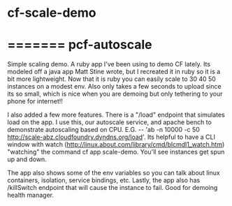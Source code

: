 cf-scale-demo
=============
=======
pcf-autoscale
=============

Simple scaling demo.  A ruby app I've been using to demo CF lately.  Its modeled off a java app Matt Stine wrote, but I recreated it in ruby so it is a bit more lightweight.  Now that it is ruby you can easily scale to 30 40 50 instances on a modest env.  Also only takes a few seconds to upload since its so small, which is nice when you are demoing but only tethering to your phone for internet!!

I also added a few more features.  There is a "/load" endpoint that simulates load on the app.  I use this, our autoscale service, and apache bench to demonstrate autoscaling based on CPU.  E.G. --  'ab -n 10000 -c 50 http://scale-abz.cloudfoundry.dyndns.org/load'.  Its helpful to have a CLI window with watch (http://linux.about.com/library/cmd/blcmdl1_watch.htm)   "watching" the command cf app scale-demo.   You'll see instances get spun up and down.

The app also shows some of the env variables so you can talk about linux containers, isolation, service bindings, etc.  Lastly, the app also has /killSwitch endpoint that will cause the instance to fail.  Good for demoing health manager.

